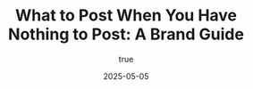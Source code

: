---
title: 'What to Post When You Have Nothing to Post: A Brand Guide'
date: '2025-05-05'
image: "/images/blog20.png"
short: " Running out of content ideas for your brand? Here’s a guide on what to post when you’re stuck—without compromising quality or engagement."
category: 
    - Art

# #full details
author:
     name: "Jane Meldrum"
     avatar: "/img/Blog-2"

gallery:
    enabled: 0
    items:
        - image: /images/post1.jpg
          alt: "image"

        - image: /images/post6.jpg
          alt: "image"

        - image: /images/post3.jpg
          alt: "image"

    cols: 3 # 2 or 3

additional:
    enabled: 1
    content: "
       <p><strong>Meta Description:</strong></p>
       <p>  Running out of content ideas for your brand? Here’s a guide on what to post when you’re stuck—without compromising quality or engagement.  </br>
       Every brand has that moment—your feed needs a new post, your content calendar is empty, and your mind’s blank. The pressure to keep posting can lead to rushed or irrelevant content. But here's the truth: You don’t always need new ideas. You need reliable formats.  </br>
       Here’s a guide to what your brand can post when you're feeling stuck, but still want to keep things relevant and engaging.
      </p>

      <p><strong>1. Re-use your best-performing content</strong></p>
      <p> Look at past posts that did well. Can you repost it with an updated caption, new visual, or seasonal twist? If a meme or video worked once, there’s a high chance it’ll work again. </br>
      People don’t mind seeing familiar content—as long as it’s still relevant.
</p>

      <p><strong>2. Turn FAQs into posts</strong></p>
      <p>Take common questions from your customers and turn them into posts or reels. These not only educate your audience but also show you're listening. </br>
      Example: </br> 
      Q: “How long does delivery take?” </br>
      Post: “Here’s how we make sure your order reaches fast—every time.”
      </p>

      <p><strong>3. Behind-the-scenes content</strong></p>
      <p>It doesn’t have to be fancy. Show how your team works, how your product is made, or even how your campaign was shot. This humanizes your brand and builds trust. </br>
      A phone-shot video of your workday can sometimes get more engagement than a polished ad.
      </p>

      <p><strong>4. Use memes and trending formats</strong></p>
      <p>Memes are your best friend when you’re short on ideas. They’re fast to make, quick to post, and if done right—massively shareable. Pick a trending template and add your brand’s twist.  </br>
      This is also where meme marketing agencies like  <strong> Marque Berry </strong> help brands stay consistent with culture even on dry days.
      </p>

      <p><strong>5. Turn comments into content</strong></p>
      <p>Screenshot interesting or funny comments you get and share them as posts. Or better—respond with a video or reel. </br>
      Your community becomes part of the content, which boosts both engagement and trust.
      </p>

      <p><strong>6. Share insights or mini case studies</strong></p>
      <p>You don’t need a formal report. Just share a quick win. For example: “We tried posting reels 4x this week and saw a 60% jump in reach. Here’s what we learned.”  </br>
      Real data = real value.
      </p>

      <p><strong>Final Thought</strong></p>
      <p>Consistency beats creativity when creativity is low. You don’t always need a big idea—you need a smart format. Stick to content that delivers value, entertains, or connects. That’s what builds a lasting presence.  </br>
      When in doubt, lean into formats your audience already loves: memes, short videos, comments, and conversations. And if you want a steady stream of these without burning out your team, you can always partner with meme-first content agencies who specialize in cultural relevance at scale—like  <strong> Marque Berry. </strong>


</p>
       "

---